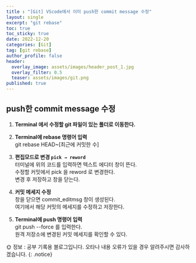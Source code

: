 ```yaml
---
title : "[Git] VScode에서 이미 push한 commit message 수정"
layout: single
excerpt: "git rebase"
toc: true
toc_sticky: true
date: 2022-12-20
categories: [Git]
tag: [git rebase]
author_profile: false
header:
  overlay_image: assets/images/header_post_1.jpg
  overlay_filter: 0.5 
  teaser: assets/images/git.png
published: true
---  
```

## push한 commit message 수정

1. **Terminal 에서 수정할 git 파일이 있는 폴더로 이동한다.**  

2. **Terminal에 rebase 명령어 입력**  
git rebase HEAD~[최근에 커밋한 수]

3. **편집모드로 변경 `pick → reword`**  
터미널에 위의 코드를 입력하면 텍스트 에디터 창이 뜬다.  
수정할 커밋에서 pick 을 reword 로 변경한다.  
변경 후 저장하고 창을 닫는다.  

4. **커밋 메세지 수정**  
창을 닫으면 commit_editmsg 창이 생성된다.  
여기에서 해당 커밋의 메세지를 수정하고 저장한다.  

5. **Terminal에 push 명령어 입력**  
git push --force 를 입력한다.  
원격 저장소에 변경된 커밋 메세지를 확인할 수 있다.  

🌞 정보 : 공부 기록용 블로그입니다. 오타나 내용 오류가 있을 경우 알려주시면 감사하겠습니다.
{: .notice}
